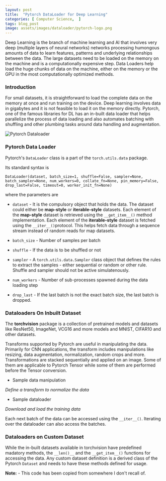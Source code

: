 ```yaml
---
layout: post
title:  "Pytorch DataLoader for Deep Learning"
categories: [ Computer Science,  ]
tags: blog_post
image: assets/images/dataloader/pytorch-logo.png
---
```


Deep Learning is the branch of machine learning and AI that involves very deep (multiple layers of neural networks) networks processing humongous amounts of data to learn features, patterns and underlying relationships between the data. The large datasets need to be loaded on the memory on the machine and is a computationally expensive step. Data Loaders help load the huge chunks of data on the machine, either on the memory or the GPU in the most computationally optimized methods.

### Introduction

For small datasets, it is straightforward to load the complete data on the memory at once and run training on the device. Deep learning involves data in gigabytes and it is not feasible to load it on the memory directly. Pytorch, one of the famous libraries for DL has an in-built data loader that helps parallelize the process of data loading and also automates batching with shuffling and other plumbing tasks around data handling and augmentation. 

![Pytorch Dataloader]({{site.baseurl}}/assets/images/dataloader/pipeline.png )

### Pytorch Data Loader

Pytorch's `DataLoader` class is a part of the `torch.utils.data` package.

Its standard syntax is 

`DataLoader(dataset, batch_size=1, shuffle=False, sampler=None,
           batch_sampler=None, num_workers=0, collate_fn=None,
           pin_memory=False, drop_last=False, timeout=0,
           worker_init_fn=None)`

where the parameters are

* `dataset` - It is the compulsory object that holds the data. The dataset could either be **map-style** or **iterable-style** datasets. Each element of the **map-style** dataset is retrieved using the `__get_item__()` method implementation. Each element of the **iterable-style** dataset is fetched using the `__iter__()`protocol. This helps fetch data through a sequence stream instead of random reads for map datasets.

* `batch_size` - Number of samples per batch
* `shuffle` - If the data is to be shuffled or not
* `sampler` - A `torch.utils.data.Sampler` class object that defines the rules to extract the samples - either sequential or random or other rule. Shuffle and sampler should not be active simulatenously.
* `num_workers` - Number of sub-processes spawned during the data loading step
* `drop_last` - If the last batch is not the exact batch size, the last batch is dropped.

### Dataloaders On Inbuilt Dataset

The **torchvision** package is a collection of pretrained models and datasets like ResNet50, ImageNet, VCG16 and more models and MNIST, CIFAR10 and other datasets.  

Transforms supported by Pytorch are useful in manipulating the data. Primarily for CNN applications, the transform includes manipulations like resizing, data augmentation, normalization, random crops and more. Transformations are stacked sequentially and applied on an image. Some of them are applicable to Pytorch Tensor while some of them are performed before the Tensor conversion.

* Sample data manipulation

_Define a transform to normalize the data_
<script src="https://gist.github.com/kumar-akshay324/d8b62d5c38e96a12a75da4b4708050a1.js"></script>

* Sample dataloader

_Download and load the training data_
<script src="https://gist.github.com/kumar-akshay324/b63d0a82c6daaea7db0ede3e1dc2ca5c.js"></script>

Each next batch of the data can be accessed using the `__iter__()`. Iterating over the dataloader can also access the batches.


### Dataloaders on Custom Dataset

While the in-built datasets available in torchvision have predefined madatory methods, the `__len()__` and the `__get_item__()` functions for accessing the data. Any custom dataset definition is a derived class of the Pytorch `Dataset` and needs to have these methods defined for usage.

**Note:** - This code has been copied from somewhere I don't recall of.

<script src="https://gist.github.com/kumar-akshay324/bb20f20889388cf80e16b14bd8154de1.js"></script>